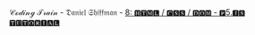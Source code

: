 𝒞ℴ𝒹𝒾𝓃ℊ 𝒯𝓇𝒶𝒾𝓃 - 𝔇𝔞𝔫𝔦𝔢𝔩 𝔖𝔥𝔦𝔣𝔣𝔪𝔞𝔫 - [8: 🅷🆃🅼🅻 / 🅲🆂🆂 / 🅳🅾🅼 - 🅿5.🅹🆂 🆃🆄🆃🅾🆁🅸🅰🅻](https://www.youtube.com/playlist?list=PLRqwX-V7Uu6bI1SlcCRfLH79HZrFAtBvX)
